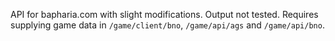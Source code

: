 API for bapharia.com with slight modifications. Output not tested. Requires supplying game data in `/game/client/bno`, `/game/api/ags` and `/game/api/bno`.